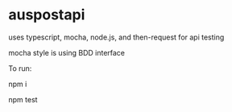 # auspostapi

uses typescript, mocha, node.js, and then-request for api testing 

mocha style is using BDD interface

To run:

npm i

npm test